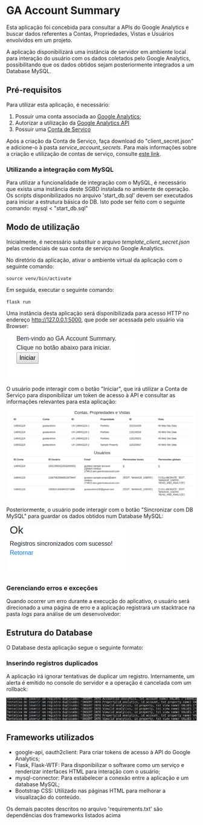 # GA Account Summary
Esta aplicação foi concebida para consultar a APIs do Google Analytics e buscar dados referentes a Contas, Propriedades, Vistas e Usuários envolvidos em um projeto.


A aplicação disponibilizará uma instância de servidor em ambiente local para interação do usuário com os dados coletados pelo Google Analytics, possibilitando que os dados obtidos sejam posteriormente integrados a um Database MySQL.


## Pré-requisitos
Para utilizar esta aplicação, é necessário:


1. Possuir uma conta associada ao [Google Analytics](https://analytics.google.com);
2. Autorizar a utilização da [Google Analytics API](https://console.developers.google.com/flows/enableapi?apiid=analytics)
3. Possuir uma [Conta de Serviço](https://console.developers.google.com/apis/credentials)


Após a criação da Conta de Serviço, faça download do "client_secret.json" e adicione-o à pasta *service_account_secrets*.
Para mais informações sobre a criação e utilização de contas de serviço, consulte [este link](https://developers.google.com/adwords/api/docs/guides/authentication#setting_up_service_account_access).


### Utilizando a integração com MySQL
Para utilizar a funcionalidade de integração com o MySQL, é necessário que exista uma instância deste SGBD instalada no ambiente de operação. 
Os scripts disponibilizados no arquivo 'start_db.sql' devem ser executados para iniciar a estrutura básica do DB. Isto pode ser feito com o seguinte comando:
    mysql < "start_db.sql"


## Modo de utilização
Inicialmente, é necessário substituir o arquivo *template_client_secret.json* pelas credenciais de sua conta de serviço no Google Analytics.

No diretório da aplicação, ativar o ambiente virtual da aplicação com o seguinte comando:

`source venv/bin/activate`

Em seguida, executar o seguinte comando:

`flask run`

Uma instância desta aplicação será disponibilizada para acesso HTTP no endereço http://127.0.0.1:5000, que pode ser acessada pelo usuário via Browser:

![Welcome](readme_images/Welcome.png)


O usuário pode interagir com o botão "Iniciar", que irá utilizar a Conta de Serviço para disponibilizar um token de acesso à API e consultar as informações relevantes para esta aplicação:

![Summary](readme_images/Account_Summary.png)


Posteriormente, o usuário pode interagir com o botão "Sincronizar com DB MySQL" para guardar os dados obtidos num Database MySQL:

![Dbsync](readme_images/DB_Sync.png)


### Gerenciando erros e exceções
Quando ocorrer um erro durante a execução do aplicativo, o usuário será direcionado a uma página de erro e a aplicação registrará um stacktrace na pasta *logs* para análise de um desenvolvedor:


## Estrutura do Database
O Database desta aplicação segue o seguinte formato:


### Inserindo registros duplicados
A aplicação irá ignorar tentativas de duplicar um registro. Internamente, um alerta é emitido no console do servidor e a operação é cancelada com um rollback:

![Duplicated_Users](readme_images/Duplicated_users.png)


## Frameworks utilizados
* google-api, oauth2client: Para criar tokens de acesso à API do Google Analytics;
* Flask, Flask-WTF: Para disponibilizar o software como um serviço e renderizar interfaces HTML para interação com o usuário;
* mysql-connector: Para estabelecer a conexão entre a aplicação e um database MySQL;
* Bootstrap CSS: Utilizado nas páginas HTML para melhorar a visualização do conteúdo.

Os demais pacotes descritos no arquivo 'requirements.txt' são dependências dos frameworks listados acima
